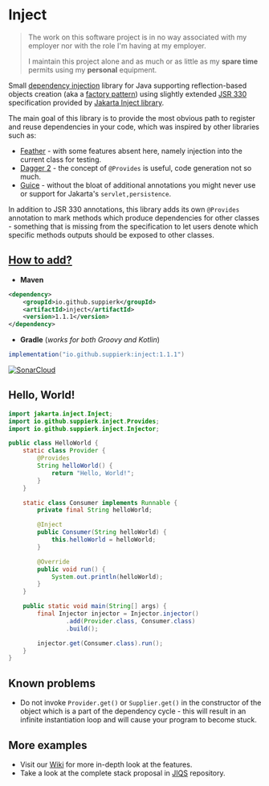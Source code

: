 # Inject

> The work on this software project is in no way associated with my employer nor with the role I'm having at my
> employer.
>
> I maintain this project alone and as much or as little as my **spare time** permits using my **personal** equipment.

Small [dependency injection](https://en.wikipedia.org/wiki/Dependency_injection) library for Java supporting
reflection-based objects creation (aka a [factory pattern](https://en.wikipedia.org/wiki/Factory_method_pattern)) using
slightly extended [JSR 330](https://jcp.org/en/jsr/detail?id=330) specification provided
by [Jakarta Inject library](https://mvnrepository.com/artifact/jakarta.inject/jakarta.inject-api).

The main goal of this library is to provide the most obvious path to register and reuse dependencies in your code, which
was inspired by other libraries such as:

- [Feather](https://github.com/zsoltherpai/feather) - with some features absent here, namely injection into the current
  class for testing.
- [Dagger 2](https://github.com/google/dagger) - the concept of `@Provides` is useful, code generation not so much.
- [Guice](https://github.com/google/guice) - without the bloat of additional annotations you might never use or support
  for Jakarta's `servlet,persistence`.

In addition to JSR 330 annotations, this library adds its own `@Provides` annotation to mark methods which produce
dependencies for other classes - something that is missing from the specification to let users denote which specific
methods outputs should be exposed to other classes.

## [How to add?](https://mvnrepository.com/artifact/io.github.suppierk/inject)

- **Maven**

```xml
<dependency>
    <groupId>io.github.suppierk</groupId>
    <artifactId>inject</artifactId>
    <version>1.1.1</version>
</dependency>
```

- **Gradle** (_works for both Groovy and Kotlin_)

```groovy
implementation("io.github.suppierk:inject:1.1.1")
```

[![SonarCloud](https://sonarcloud.io/images/project_badges/sonarcloud-orange.svg)](https://sonarcloud.io/summary/overall?id=SuppieRK_inject)

## Hello, World!

```java
import jakarta.inject.Inject;
import io.github.suppierk.inject.Provides;
import io.github.suppierk.inject.Injector;

public class HelloWorld {
    static class Provider {
        @Provides
        String helloWorld() {
            return "Hello, World!";
        }
    }

    static class Consumer implements Runnable {
        private final String helloWorld;

        @Inject
        public Consumer(String helloWorld) {
            this.helloWorld = helloWorld;
        }

        @Override
        public void run() {
            System.out.println(helloWorld);
        }
    }

    public static void main(String[] args) {
        final Injector injector = Injector.injector()
                .add(Provider.class, Consumer.class)
                .build();

        injector.get(Consumer.class).run();
    }
}
```

## Known problems

- Do not invoke `Provider.get()` or `Supplier.get()` in the constructor of the object which is a part of the dependency
  cycle - this will result in an infinite instantiation loop and will cause your program to become stuck.

## More examples

- Visit our [Wiki](https://github.com/SuppieRK/inject/wiki) for more in-depth look at the features.
- Take a look at the complete stack proposal in [JIQS](https://github.com/SuppieRK/jiqs) repository.
